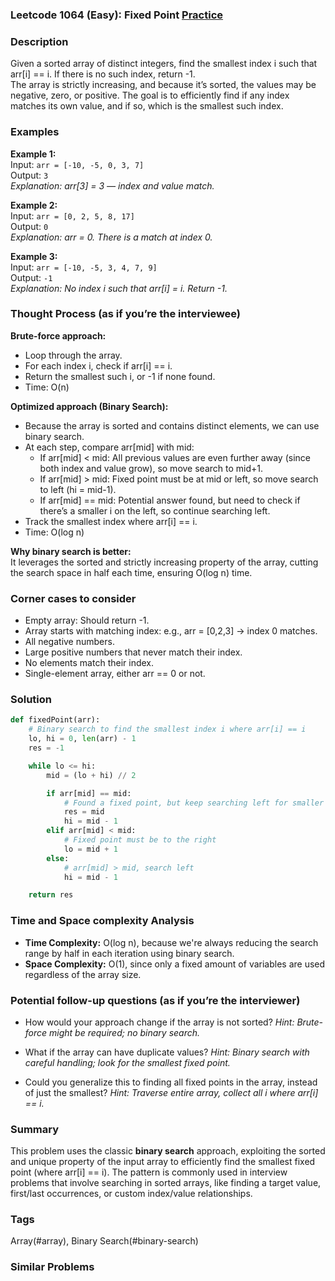 ### Leetcode 1064 (Easy): Fixed Point [Practice](https://leetcode.com/problems/fixed-point)

### Description  
Given a sorted array of distinct integers, find the smallest index i such that arr[i] == i. If there is no such index, return -1.  
The array is strictly increasing, and because it’s sorted, the values may be negative, zero, or positive. The goal is to efficiently find if any index matches its own value, and if so, which is the smallest such index.

### Examples  

**Example 1:**  
Input: `arr = [-10, -5, 0, 3, 7]`  
Output: `3`  
*Explanation: arr[3] = 3 — index and value match.*

**Example 2:**  
Input: `arr = [0, 2, 5, 8, 17]`  
Output: `0`  
*Explanation: arr = 0. There is a match at index 0.*

**Example 3:**  
Input: `arr = [-10, -5, 3, 4, 7, 9]`  
Output: `-1`  
*Explanation: No index i such that arr[i] = i. Return -1.*

### Thought Process (as if you’re the interviewee)  

**Brute-force approach:**  
- Loop through the array.
- For each index i, check if arr[i] == i.
- Return the smallest such i, or -1 if none found.
- Time: O(n)

**Optimized approach (Binary Search):**  
- Because the array is sorted and contains distinct elements, we can use binary search.
- At each step, compare arr[mid] with mid:
  - If arr[mid] < mid: All previous values are even further away (since both index and value grow), so move search to mid+1.
  - If arr[mid] > mid: Fixed point must be at mid or left, so move search to left (hi = mid-1).
  - If arr[mid] == mid: Potential answer found, but need to check if there’s a smaller i on the left, so continue searching left.
- Track the smallest index where arr[i] == i.
- Time: O(log n)

**Why binary search is better:**  
It leverages the sorted and strictly increasing property of the array, cutting the search space in half each time, ensuring O(log n) time.

### Corner cases to consider  
- Empty array: Should return -1.
- Array starts with matching index: e.g., arr = [0,2,3] → index 0 matches.
- All negative numbers.
- Large positive numbers that never match their index.
- No elements match their index.
- Single-element array, either arr == 0 or not.

### Solution

```python
def fixedPoint(arr):
    # Binary search to find the smallest index i where arr[i] == i
    lo, hi = 0, len(arr) - 1
    res = -1

    while lo <= hi:
        mid = (lo + hi) // 2

        if arr[mid] == mid:
            # Found a fixed point, but keep searching left for smaller index
            res = mid
            hi = mid - 1
        elif arr[mid] < mid:
            # Fixed point must be to the right
            lo = mid + 1
        else:
            # arr[mid] > mid, search left
            hi = mid - 1

    return res
```

### Time and Space complexity Analysis  

- **Time Complexity:** O(log n), because we're always reducing the search range by half in each iteration using binary search.
- **Space Complexity:** O(1), since only a fixed amount of variables are used regardless of the array size.

### Potential follow-up questions (as if you’re the interviewer)  

- How would your approach change if the array is not sorted?
  *Hint: Brute-force might be required; no binary search.*

- What if the array can have duplicate values?
  *Hint: Binary search with careful handling; look for the smallest fixed point.*

- Could you generalize this to finding all fixed points in the array, instead of just the smallest?
  *Hint: Traverse entire array, collect all i where arr[i] == i.*

### Summary
This problem uses the classic **binary search** approach, exploiting the sorted and unique property of the input array to efficiently find the smallest fixed point (where arr[i] == i). The pattern is commonly used in interview problems that involve searching in sorted arrays, like finding a target value, first/last occurrences, or custom index/value relationships.

### Tags
Array(#array), Binary Search(#binary-search)

### Similar Problems
